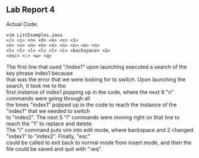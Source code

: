 ## Lab Report 4
  

Actual Code:  
```
vim ListExamples.java
</> <i> <n> <d> <e> <x> <1>  
<n> <n> <n> <n> <n> <n> <n> <n> <n> 
<l> <l> <l> <l> <l> <i> <backspace> <2>
<esc> <:> <w> <q>
```
The first line that used "/index1" upon launching executed a search of the key phrase index1 because  
that was the error that we were looking for to switch. Upon launching the search, it took me to the  
first instance of index1 popping up in the code, where the next 9 "n" commands were going through all  
the times "index1" popped up in the code to reach the instance of the "index1" that we needed to switch  
to "index2". The next 5 "l" commands were moving right on that line to reach the "1" to replace and delete.  
The "i" command puts vim into edit mode, where backspace and 2 changed "index1" to "index2". Finally, "esc"  
could be called to exit back to normal mode from insert mode, and then the file could be saved and quit with ":wq".  
  

